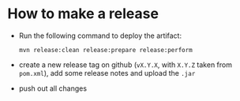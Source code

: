 How to make a release
=====================

* Run the following command to deploy the artifact:

  ```
  mvn release:clean release:prepare release:perform
  ```

* create a new release tag on github (`vX.Y.X`, with `X.Y.Z` taken from 
  `pom.xml`), add some release notes and upload the `.jar`

* push out all changes
